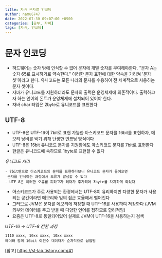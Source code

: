 ```yaml
---
title: 자바 문자열 인코딩
author: namu6747
date: 2022-07-30 09:07:00 +0900
categories: [공부, 자바]
tags: [자바, 인코딩]
---
```


# 문자 인코딩

- 하드웨어는 숫자 밖에 인식할 수 없어 문자에 개별 숫자를 부여해야한다.
 "문자 A는 숫자 65로 표시하기로 약속한다."
 이러한 문자 표현에 대한 약속을 가리켜 '문자 셋'이라고 한다.
 유니코드는 모든 나라의 문자를 수용하여 전 세계적으로 사용하는 문자 셋이다.
- 자바가 유니코드를 지원하더라도 문자의 출력은 운영체제에 의존적이다.
 출력하고자 하는 언어의 폰트가 운영체제에 설치되어 있어야 한다.
- 자바 char 타입은 2byte로 유니코드를 표현한다

## UTF-8
- UTF-8은 UTF-16이 7bit로 표현 가능한 아스키코드 문자를 16bit를 표현하자,
 메모리 낭비를 막기 위해 탄생한 인코딩 방식이다
- UTF-8은 16bit 유니코드 문자를 지원함에도 아스키코드 문자를 7bit로 표현한다
- 한글은 유니코드에 속하므로 1byte로 표현할 수 없다

*유니코드 처리*
```
- 7bit만으로 아스키코드의 문자를 표현하다보니 유니코드 문자가 들어오면
 문자를 인식하는 과정에서 오류가 발생할 수 있다
- UTF-8은 이러한 오류를 피하고자 헤더가 추가되어 3byte를 차지하게 되었다
```
- 아스키코드가 주로 사용되는 환경에서는 UTF-8이 유리하지만
 다양한 문자가 사용되는 공간이라면 메모리와 임의 접근 효율에서 떨어진다
- 그러므로 JVM은 문자를 메모리에 저장할 때 UTF-16를 사용하여 저장한다
 (JVM 외부와 데이터를 주고 받을 때 다양한 언어를 접하므로 합리적임)
- 요즘은 UTF-8로 통일되어있어 실제로 JVM이 UTF-16을 사용하는지 검색

*UTF-16 -> UTF-8 전환 과정*
```
1110 xxxx, 10xx xxxx, 10xx xxxx
헤더와 함께 16bit 이진수 데이터가 순차적으로 삽입됨
```

[참고] https://st-lab.tistory.com/41
